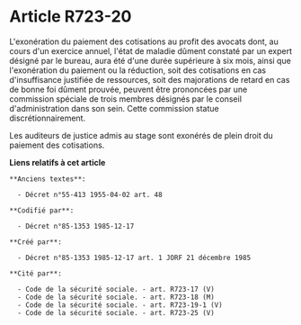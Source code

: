 # Article R723-20

L'exonération du paiement des cotisations au profit des avocats dont, au cours d'un exercice annuel, l'état de maladie dûment
constaté par un expert désigné par le bureau, aura été d'une durée supérieure à six mois, ainsi que l'exonération du paiement
ou la réduction, soit des cotisations en cas d'insuffisance justifiée de ressources, soit des majorations de retard en cas de
bonne foi dûment prouvée, peuvent être prononcées par une commission spéciale de trois membres désignés par le conseil
d'administration dans son sein. Cette commission statue discrétionnairement. 

Les auditeurs de justice admis au stage sont exonérés de plein droit du paiement des cotisations.

**Liens relatifs à cet article**

	**Anciens textes**:

	  - Décret n°55-413 1955-04-02 art. 48

	**Codifié par**:

	  - Décret n°85-1353 1985-12-17

	**Créé par**:

	  - Décret n°85-1353 1985-12-17 art. 1 JORF 21 décembre 1985

	**Cité par**:

	  - Code de la sécurité sociale. - art. R723-17 (V)
	  - Code de la sécurité sociale. - art. R723-18 (M)
	  - Code de la sécurité sociale. - art. R723-19-1 (V)
	  - Code de la sécurité sociale. - art. R723-25 (V)

